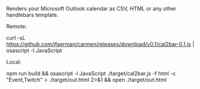 Renders your Microsoft Outlook calendar as CSV, HTML or any other handlebars template.

Remote:

curl -sL https://github.com/jfaerman/carmen/releases/download/v0.1/cal2bar-0.1.js |  osascript -l JavaScript

Local:

npm run build && osascript -l JavaScript ./target/cal2bar.js -f html -c "Event,Twitch" > ./target/out.html 2>&1 && open ./target/out.html

